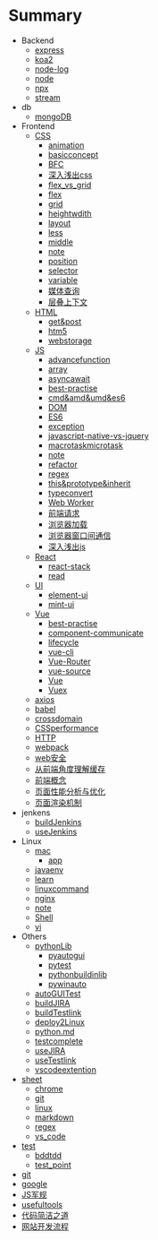 # Summary

* Backend
    * [express](docs/backend/express.md)
    * [koa2](docs/backend/koa2.md)
    * [node-log](docs/backend/node-log.md)
    * [node](docs/backend/node.md)
    * [npx](docs/backend/npx.md)
    * [stream](docs/backend/stream.md)
* db
    * [mongoDB](docs/db/mongoDB.md)
* Frontend
    * [CSS]()
      - [animation](docs/frondend/css/animation.md)
      - [basicconcept](docs/frondend/css/basicconcept.md)
      - [BFC](docs/frondend/css/BFC.md)
      - [深入浅出css](docs/frondend/css/深入浅出css.md)
      - [flex_vs_grid](docs/frondend/css/flex_vs_grid.md)
      - [flex](docs/frondend/css/flex.md)
      - [grid](docs/frondend/css/grid.md)
      - [heightwdith](docs/frondend/css/heightwdith.md)
      - [layout](docs/frondend/css/layout.md)
      - [less](docs/frondend/css/less.md)
      - [middle](docs/frondend/css/middle.md)
      - [note](docs/frondend/css/note.md)
      - [position](docs/frondend/css/position.md)
      - [selector](docs/frondend/css/selector.md)
      - [variable](docs/frondend/css/variable.md)
      - [媒体查询](docs/frondend/css/媒体查询.md)
      - [层叠上下文](docs/frondend/css/层叠上下文.md)
    * [HTML]()
      - [get&post](docs/frondend/html/get&post.md)
      - [htm5](docs/frondend/html/htm5.md)
      - [webstorage](docs/frondend/html/webstorage.md)
    * [JS]()
      - [advancefunction](docs/frondend/js/advancefunction.md)
      - [array](docs/frondend/js/array.md)
      - [asyncawait](docs/frondend/js/asyncawait.md)
      - [best-practise](docs/frondend/js/best-practise.md)
      - [cmd&amd&umd&es6](docs/frondend/js/cmd&amd&umd&es6.md)
      - [DOM](docs/frondend/js/DOM.md)
      - [ES6](docs/frondend/js/ES6.md)
      - [exception](docs/frondend/js/exception.md)
      - [javascript-native-vs-jquery](docs/frondend/js/javascript-native-vs-jquery.md)
      - [macrotaskmicrotask](docs/frondend/js/macrotaskmicrotask.md)
      - [note](docs/frondend/js/note.md)
      - [refactor](docs/frondend/js/refactor.md)
      - [regex](docs/frondend/js/regex.md)
      - [this&prototype&inherit](docs/frondend/js/this&prototype&inherit.md)
      - [typeconvert](docs/frondend/js/typeconvert.md)
      - [Web Worker](docs/frondend/js/webworker.md)
      - [前端请求](docs/frondend/js/前端请求.md)
      - [浏览器加载](docs/frondend/js/浏览器加载.md)
      - [浏览器窗口间通信](docs/frondend/js/浏览器窗口间通信.md)
      - [深入浅出js](docs/frondend/js/深入浅出js.md)
    * [React]()
      - [react-stack](docs/frondend/react/react-stack.md)
      - [read](docs/frondend/react/read.md)
    * [UI]()
      * [element-ui](docs/frondend/UI/element-ui.md)
      * [mint-ui](docs/frondend/UI/mint-ui.md)
    * [Vue]()
      - [best-practise](docs/frondend/vue/best-practise.md)
      - [component-communicate](docs/frondend/vue/component-communicate.md)
      - [lifecycle](docs/frondend/vue/lifecycle.md)
      - [vue-cli](docs/frondend/vue/vue-cli.md)
      - [Vue-Router](docs/frondend/vue/vue-router.md)
      - [vue-source](docs/frondend/vue/vue-source.md)
      - [Vue](docs/frondend/vue/vue.md)
      - [Vuex](docs/frondend/vue/vuex.md)
    * [axios](docs/frondend/axios.md)
    * [babel](docs/frondend/babel.md)
    * [crossdomain](docs/frondend/crossdomain.md)
    * [CSSperformance](docs/frondend/CSSperformance.md)
    * [HTTP](docs/frondend/HTTP.md)
    * [webpack](docs/frondend/webpack.md)
    * [web安全](docs/frondend/web安全.md)
    * [从前端角度理解缓存](docs/frondend/从前端角度理解缓存.md)
    * [前端概念](docs/frondend/前端概念.md)
    * [页面性能分析与优化](docs/frondend/页面性能分析与优化.md)
    * [页面渲染机制](docs/frondend/页面渲染机制.md)
* jenkens
    * [buildJenkins](docs/jenkens/buildJenkins.md)
    * [useJenkins](docs/jenkens/useJenkins.md)
* Linux
    * [mac]()
      - [app](docs/Linux/mac/app.md)
    * [javaenv](docs/Linux/javaenv.md)
    * [learn](docs/Linux/learn.md)
    * [linuxcommand](docs/Linux/linuxcommand.md)
    * [nginx](docs/Linux/nginx.md)
    * [note](docs/Linux/note.md)
    * [Shell](docs/Linux/Shell.md)
    * [vi](docs/Linux/vi.md)
* Others
    * [pythonLib]()
        * [pyautogui](docs/others/pythonLib/pyautogui.md)
        * [pytest](docs/others/pythonLib/pytest.md)
        * [pythonbuildinlib](docs/others/pythonLib/pythonbuildinlib.md)
        * [pywinauto](docs/others/pythonLib/pywinauto.md)
    * [autoGUITest](docs/others/autoGUITest.md)
    * [buildJIRA](docs/others/buildJIRA.md)
    * [buildTestlink](docs/others/buildTestlink.md)
    * [deploy2Linux](docs/others/deploy2Linux.md)
    * [python.md](docs/others/python.md)
    * [testcomplete](docs/others/testcomplete.md)
    * [useJIRA](docs/others/useJIRA.md)
    * [useTestlink](docs/others/useTestlink.md)
    * [vscodeextention](docs/others/vscodeextention.md)
* [sheet]()
    * [chrome](docs/sheet/chrome.md)
    * [git](docs/sheet/git.md)
    * [linux](docs/sheet/linux.md)
    * [markdown](docs/sheet/markdown.md)
    * [regex](docs/sheet/regex.md)
    * [vs_code](docs/sheet/vs_code.md)
* [test]()
    * [bddtdd](docs/test/bddtdd.md)
    * [test_point](docs/test/test_point.md)
* [git](docs/git.md)
* [google](docs/google.md)
* [JS军规](docs/JS军规.md)
* [usefultools](docs/usefultools.md)
* [代码简洁之道](docs/代码简洁之道.md)
* [网站开发流程](docs/网站开发流程.md)